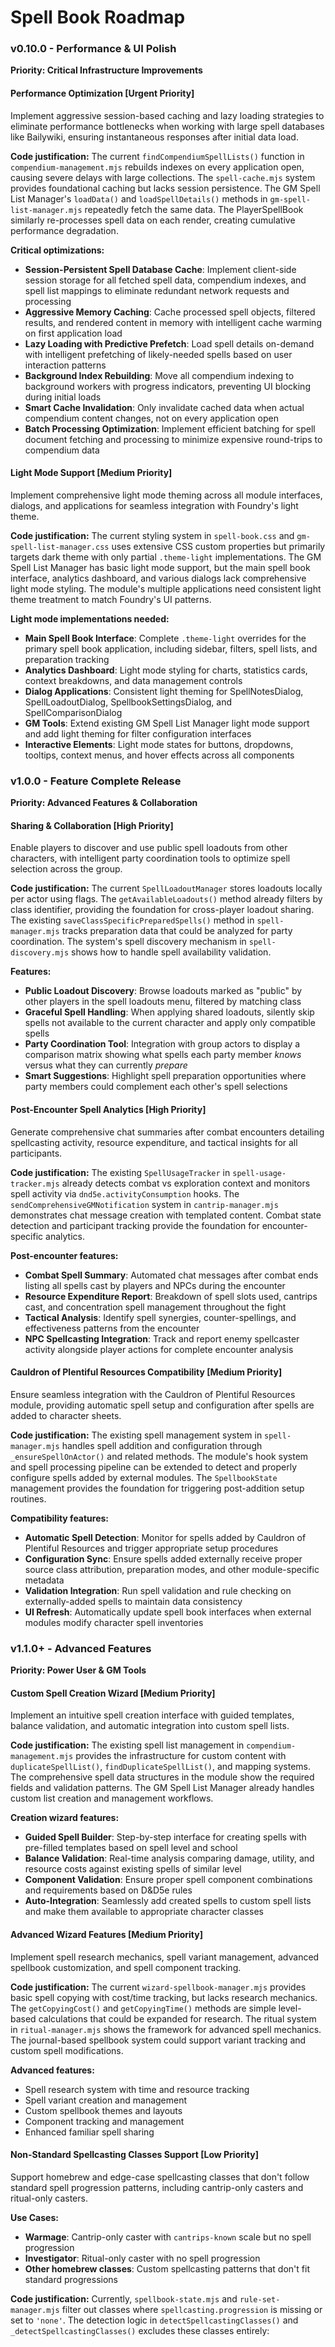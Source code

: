 # Spell Book Roadmap

### v0.10.0 - Performance & UI Polish

**Priority: Critical Infrastructure Improvements**

#### **Performance Optimization [Urgent Priority]**

Implement aggressive session-based caching and lazy loading strategies to eliminate performance bottlenecks when working with large spell databases like Bailywiki, ensuring instantaneous responses after initial data load.

**Code justification:** The current `findCompendiumSpellLists()` function in `compendium-management.mjs` rebuilds indexes on every application open, causing severe delays with large collections. The `spell-cache.mjs` system provides foundational caching but lacks session persistence. The GM Spell List Manager's `loadData()` and `loadSpellDetails()` methods in `gm-spell-list-manager.mjs` repeatedly fetch the same data. The PlayerSpellBook similarly re-processes spell data on each render, creating cumulative performance degradation.

**Critical optimizations:**

- **Session-Persistent Spell Database Cache**: Implement client-side session storage for all fetched spell data, compendium indexes, and spell list mappings to eliminate redundant network requests and processing
- **Aggressive Memory Caching**: Cache processed spell objects, filtered results, and rendered content in memory with intelligent cache warming on first application load
- **Lazy Loading with Predictive Prefetch**: Load spell details on-demand with intelligent prefetching of likely-needed spells based on user interaction patterns
- **Background Index Rebuilding**: Move all compendium indexing to background workers with progress indicators, preventing UI blocking during initial loads
- **Smart Cache Invalidation**: Only invalidate cached data when actual compendium content changes, not on every application open
- **Batch Processing Optimization**: Implement efficient batching for spell document fetching and processing to minimize expensive round-trips to compendium data

#### **Light Mode Support [Medium Priority]**

Implement comprehensive light mode theming across all module interfaces, dialogs, and applications for seamless integration with Foundry's light theme.

**Code justification:** The current styling system in `spell-book.css` and `gm-spell-list-manager.css` uses extensive CSS custom properties but primarily targets dark theme with only partial `.theme-light` implementations. The GM Spell List Manager has basic light mode support, but the main spell book interface, analytics dashboard, and various dialogs lack comprehensive light mode styling. The module's multiple applications need consistent light theme treatment to match Foundry's UI patterns.

**Light mode implementations needed:**

- **Main Spell Book Interface**: Complete `.theme-light` overrides for the primary spell book application, including sidebar, filters, spell lists, and preparation tracking
- **Analytics Dashboard**: Light mode styling for charts, statistics cards, context breakdowns, and data management controls
- **Dialog Applications**: Consistent light theming for SpellNotesDialog, SpellLoadoutDialog, SpellbookSettingsDialog, and SpellComparisonDialog
- **GM Tools**: Extend existing GM Spell List Manager light mode support and add light theming for filter configuration interfaces
- **Interactive Elements**: Light mode states for buttons, dropdowns, tooltips, context menus, and hover effects across all components

### v1.0.0 - Feature Complete Release

**Priority: Advanced Features & Collaboration**

#### **Sharing & Collaboration [High Priority]**

Enable players to discover and use public spell loadouts from other characters, with intelligent party coordination tools to optimize spell selection across the group.

**Code justification:** The current `SpellLoadoutManager` stores loadouts locally per actor using flags. The `getAvailableLoadouts()` method already filters by class identifier, providing the foundation for cross-player loadout sharing. The existing `saveClassSpecificPreparedSpells()` method in `spell-manager.mjs` tracks preparation data that could be analyzed for party coordination. The system's spell discovery mechanism in `spell-discovery.mjs` shows how to handle spell availability validation.

**Features:**

- **Public Loadout Discovery**: Browse loadouts marked as "public" by other players in the spell loadouts menu, filtered by matching class
- **Graceful Spell Handling**: When applying shared loadouts, silently skip spells not available to the current character and apply only compatible spells
- **Party Coordination Tool**: Integration with group actors to display a comparison matrix showing what spells each party member *knows* versus what they can currently *prepare*
- **Smart Suggestions**: Highlight spell preparation opportunities where party members could complement each other's spell selections

#### **Post-Encounter Spell Analytics [High Priority]**

Generate comprehensive chat summaries after combat encounters detailing spellcasting activity, resource expenditure, and tactical insights for all participants.

**Code justification:** The existing `SpellUsageTracker` in `spell-usage-tracker.mjs` already detects combat vs exploration context and monitors spell activity via `dnd5e.activityConsumption` hooks. The `sendComprehensiveGMNotification` system in `cantrip-manager.mjs` demonstrates chat message creation with templated content. Combat state detection and participant tracking provide the foundation for encounter-specific analytics.

**Post-encounter features:**

- **Combat Spell Summary**: Automated chat messages after combat ends listing all spells cast by players and NPCs during the encounter
- **Resource Expenditure Report**: Breakdown of spell slots used, cantrips cast, and concentration spell management throughout the fight
- **Tactical Analysis**: Identify spell synergies, counter-spellings, and effectiveness patterns from the encounter
- **NPC Spellcasting Integration**: Track and report enemy spellcaster activity alongside player actions for complete encounter analysis

#### **Cauldron of Plentiful Resources Compatibility [Medium Priority]**

Ensure seamless integration with the Cauldron of Plentiful Resources module, providing automatic spell setup and configuration after spells are added to character sheets.

**Code justification:** The existing spell management system in `spell-manager.mjs` handles spell addition and configuration through `_ensureSpellOnActor()` and related methods. The module's hook system and spell processing pipeline can be extended to detect and properly configure spells added by external modules. The `SpellbookState` management provides the foundation for triggering post-addition setup routines.

**Compatibility features:**

- **Automatic Spell Detection**: Monitor for spells added by Cauldron of Plentiful Resources and trigger appropriate setup procedures
- **Configuration Sync**: Ensure spells added externally receive proper source class attribution, preparation modes, and other module-specific metadata
- **Validation Integration**: Run spell validation and rule checking on externally-added spells to maintain data consistency
- **UI Refresh**: Automatically update spell book interfaces when external modules modify character spell inventories

### v1.1.0+ - Advanced Features

**Priority: Power User & GM Tools**

#### **Custom Spell Creation Wizard [Medium Priority]**

Implement an intuitive spell creation interface with guided templates, balance validation, and automatic integration into custom spell lists.

**Code justification:** The existing spell list management in `compendium-management.mjs` provides the infrastructure for custom content with `duplicateSpellList()`, `findDuplicateSpellList()`, and mapping systems. The comprehensive spell data structures in the module show the required fields and validation patterns. The GM Spell List Manager already handles custom list creation and management workflows.

**Creation wizard features:**

- **Guided Spell Builder**: Step-by-step interface for creating spells with pre-filled templates based on spell level and school
- **Balance Validation**: Real-time analysis comparing damage, utility, and resource costs against existing spells of similar level
- **Component Validation**: Ensure proper spell component combinations and requirements based on D&D5e rules
- **Auto-Integration**: Seamlessly add created spells to custom spell lists and make them available to appropriate character classes

#### **Advanced Wizard Features [Medium Priority]**

Implement spell research mechanics, spell variant management, advanced spellbook customization, and spell component tracking.

**Code justification:** The current `wizard-spellbook-manager.mjs` provides basic spell copying with cost/time tracking, but lacks research mechanics. The `getCopyingCost()` and `getCopyingTime()` methods are simple level-based calculations that could be expanded for research. The ritual system in `ritual-manager.mjs` shows the framework for advanced spell mechanics. The journal-based spellbook system could support variant tracking and custom spell modifications.

**Advanced features:**

- Spell research system with time and resource tracking
- Spell variant creation and management
- Custom spellbook themes and layouts
- Component tracking and management
- Enhanced familiar spell sharing

#### **Non-Standard Spellcasting Classes Support [Low Priority]**

Support homebrew and edge-case spellcasting classes that don't follow standard spell progression patterns, including cantrip-only casters and ritual-only casters.

**Use Cases:**

- **Warmage**: Cantrip-only caster with `cantrips-known` scale but no spell progression
- **Investigator**: Ritual-only caster with no spell progression
- **Other homebrew classes**: Custom spellcasting patterns that don't fit standard progressions

**Code justification:** Currently, `spellbook-state.mjs` and `rule-set-manager.mjs` filter out classes where `spellcasting.progression` is missing or set to `'none'`. The detection logic in `detectSpellcastingClasses()` and `_detectSpellcastingClasses()` excludes these classes entirely:
